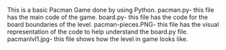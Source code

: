 This is a basic Pacman Game done by using Python.
pacman.py- this file has the main code of the game.
board.py- this file has the code for the board boundaries of the level.
pacman-pieces.PNG- this file has the visual representation of the code to help understand the board.py file.
pacmanlvl1.jpg- this file shows how the level in game looks like.
